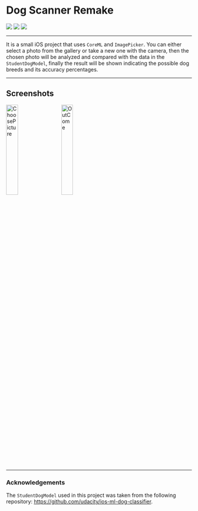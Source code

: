 # Dog Scanner Remake
[![](https://img.shields.io/badge/iOS-15.0-orange)](#)
[![](https://img.shields.io/badge/Platforms-iPhone-blue)](#)
[![](https://img.shields.io/badge/Category-Utility-brightgreen)](#)

---
It is a small iOS project that uses `CoreML` and `ImagePicker`. You can either select a photo from the gallery or take a new one with the camera, then the chosen photo will be analyzed and compared with the data in the `StudentDogModel`, finally the result will be shown indicating the possible dog breeds and its accuracy percentages.

---
## Screenshots
<p>
<img width="25%" alt="ChoosePicture" src="https://github.com/antonio-scognamiglio/Dog-Scanner-Remake/assets/92535079/7e779629-fd52-4a08-8220-8859343bf7b9">
&nbsp;&nbsp;&nbsp;&nbsp;
<img width="25%" alt="OutCome" src="https://github.com/antonio-scognamiglio/Dog-Scanner-Remake/assets/92535079/84a7070c-6693-4e51-92bb-fb1f30a69f7f)">
</p>

---
### Acknowledgements
The `StudentDogModel` used in this project was taken from the following repository:
https://github.com/udacity/ios-ml-dog-classifier.

